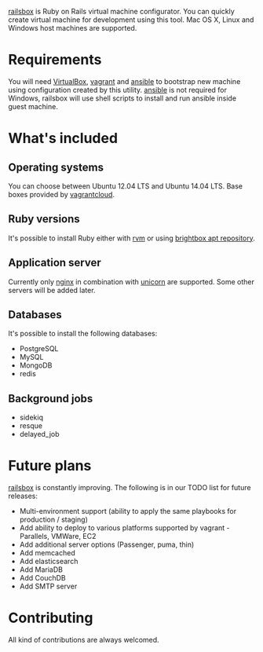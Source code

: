 [railsbox][] is Ruby on Rails virtual machine configurator. You can quickly create virtual machine for development using this tool. Mac OS X, Linux and Windows host machines are supported.

# Requirements

You will need [VirtualBox][], [vagrant][] and [ansible][] to bootstrap new machine using configuration created by this utility. [ansible][] is not required for Windows, railsbox will use shell scripts to install and run ansible inside guest machine.

# What's included

## Operating systems

You can choose between Ubuntu 12.04 LTS and Ubuntu 14.04 LTS. Base boxes provided by [vagrantcloud][].

## Ruby versions

It's possible to install Ruby either with [rvm][] or using [brightbox apt repository][].

## Application server

Currently only [nginx][] in combination with [unicorn][] are supported. Some other servers will be added later.

## Databases

It's possible to install the following databases:

* PostgreSQL
* MySQL
* MongoDB
* redis

## Background jobs

* sidekiq
* resque
* delayed_job

# Future plans

[railsbox][] is constantly improving. The following is in our TODO list for future releases:

* Multi-environment support (ability to apply the same playbooks for production / staging)
* Add ability to deploy to various platforms supported by vagrant - Parallels, VMWare, EC2
* Add additional server options (Passenger, puma, thin)
* Add memcached
* Add elasticsearch
* Add MariaDB
* Add CouchDB
* Add SMTP server

# Contributing

All kind of contributions are always welcomed.

[railsbox]: http://railsbox.io/
[vagrant]: https://www.vagrantup.com/
[VirtualBox]: https://www.virtualbox.org/
[ansible]: http://www.ansible.com/
[rvm]: https://rvm.io/
[brightbox apt repository]: https://www.brightbox.com/docs/ruby/ubuntu/
[nginx]: http://nginx.org/
[unicorn]: http://unicorn.bogomips.org/
[homebrew]: http://brew.sh/
[brew cask]: https://github.com/caskroom/homebrew-cask
[vagrantcloud]: http://vagrantcloud.com
